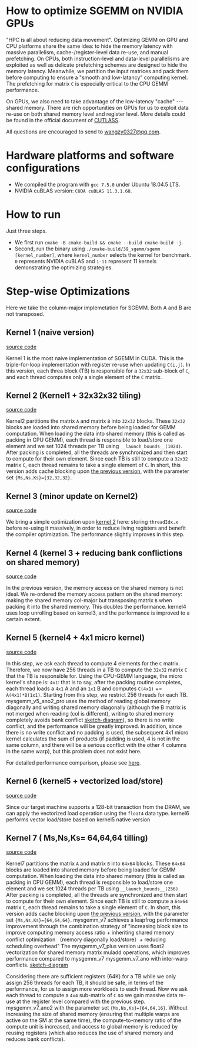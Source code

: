 # How to optimize SGEMM on NVIDIA GPUs

"HPC is all about reducing data movement". Optimizing GEMM on GPU and CPU platforms share the same idea: to hide the memory latency with massive parallelism, cache-/register-level data re-use, and manual prefetching. On CPUs, both instruction-level and data-level parallelisms are exploited as well as delicate prefetching schemes are designed to hide the memory latency. Meanwhile, we partition the input matrices and pack them before computing to ensure a "smooth and low-latancy" computing kernel. The prefetching for matrix ```C``` is especially critical to the CPU GEMM performance.

On GPUs, we also need to take advantage of the low-latency "cache" --- shared memory. There are rich opportunities on GPUs for us to exploit data re-use on both shared memory level and register level. More details could be found in the official document of [CUTLASS](https://github.com/NVIDIA/cutlass/blob/master/media/docs/efficient_gemm.md).

All questions are encouraged to send to [wangzy0327@qq.com](mailto:wangzy0327@qq.com).

# Hardware platforms and software configurations

* We compiled the program with ```gcc 7.5.0``` under Ubuntu 18.04.5 LTS.
* NVIDIA cuBLAS version: ```CUDA cuBLAS 11.3.1.68```.

# How to run

Just three steps.

* We first run ```cmake -B cmake-build && cmake --build cmake-build -j```.
* Second, run the binary using ```./cmake-build/39_sgemm/sgemm [kernel_number]```, where ```kernel_number``` selects the kernel for benchmark. ```0``` represents NVIDIA cuBLAS and ```1-11``` represent 11 kernels demonstrating the optimizing strategies.

# Step-wise Optimizations

Here we take the column-major implemetation for SGEMM. Both A and B are not transposed.

## Kernel 1 (naive version)

[source code](../include/kernel1.cuh)

Kernel 1 is the most naive implementation of SGEMM in CUDA. This is the triple-for-loop implementation with register re-use when updating ```C(i,j)```. In this version, each threa block (TB) is responsible for a ```32x32``` sub-block of ```C```, and each thread computes only a single element of the ```C``` matrix.

## Kernel 2 (Kernel1 + 32x32x32 tiling)

[source code](../include/kernel2.cuh)

Kernel2 partitions the matrix ```A``` and matrix ```B``` into ```32x32``` blocks. These ```32x32``` blocks are loaded into shared memory before being loaded for GEMM computation. When loading the data into shared memory (this is called as packing in CPU GEMM), each thread is responsible to load/store one element and we set 1024 threads per TB using ```__launch_bounds__(1024)```. After packing is completed, all the threads are synchronized and then start to compute for their own element. Since each TB is still to compute a ```32x32``` matrix ```C```, each thread remains to take a single element of ```C```.
In short, this version adds cache blocking upon [the previous version](../include/kernel1.cuh), with the parameter set ```{Ms,Ns,Ks}={32,32,32}```.

## Kernel 3 (minor update on Kernel2)

[source code](../include/kernel3.cuh)

We bring a simple optimization upon [kernel 2](../include/kernel2.cuh) here: storing ```threadIdx.x``` before re-using it massively, in order to reduce living registers and benefit the compiler optimization. The performance slightly improves in this step.

## Kernel 4 (kernel 3 + reducing bank conflictions on shared memory)

[source code](../include/kernel4.cuh)

In the previous version, the memory access on the shared memory is not ideal. We re-ordered the memory access pattern on the shared memory: making the shared memory col-major but transposing matrix ```B``` when packing it into the shared memory. This doubles the performance. kernel4 uses loop unrolling based on kernel3, and the performance is improved to a certain extent.

## Kernel 5 (kernel4 + 4x1 micro kernel)

[source code](../include/kernel5.cuh)

In this step, we ask each thread to compute 4 elements for the ```C``` matrix. Therefore, we now have 256 threads in a TB to compute the ```32x32``` matrix ```C``` that the TB is responsible for. Using the CPU-GEMM language, the micro kernel's shape is: ```4x1```: that is to say, after the packing routine completes, each thread loads a ```4x1``` A and an ```1x1``` B and computes ```C(4x1)``` += ```A(4x1)*B(1x1)```.
Starting from this step, we restrict 256 threads for each TB.
mysgemm_v5_ano2_pro uses the method of reading global memory diagonally and writing shared memory diagonally (although the B matrix is not merged when reading (col is different), writing to shared memory completely avoids bank conflict [sketch-diagram](../imgs/warp-streamline.jpg)), so there is no write conflict, and the performance will be greatly improved. In addition, since there is no write conflict and no padding is used, the subsequent 4x1 micro kernel calculates the sum of products (if padding is used, 4 is not in the same column, and there will be a serious conflict with the other 4 columns in the same warp), but this problem does not exist here.

For detailed performance comparison, please see [here](./sgemm-metrics.txt).

## Kernel 6 (kernel5 + vectorized load/store)

[source code](../include/kernel6.cuh)

Since our target machine supports a 128-bit transaction from the DRAM, we can apply the vectorized load operation using the ```float4``` data type. kernel6 performs vector load/store based on kernel5 native version

## Kernel 7 ( Ms,Ns,Ks= 64,64,64 tilling)

[source code](../include/kernel7.cuh)

Kernel7 partitions the matrix ```A``` and matrix ```B``` into ```64x64``` blocks. These ```64x64``` blocks are loaded into shared memory before being loaded for GEMM computation. When loading the data into shared memory (this is called as packing in CPU GEMM), each thread is responsible to load/store one element and we set 1024 threads per TB using ```__launch_bounds__(256)```. After packing is completed, all the threads are synchronized and then start to compute for their own element. Since each TB is still to compute a ```64x64``` matrix ```C```, each thread remains to take a single element of ```C```.
In short, this version adds cache blocking upon [the previous version](../include/kernel6.cuh), with the parameter set ```{Ms,Ns,Ks}={64,64,64}```.
mysgemm_v7 achieves a leapfrog performance improvement through the combination strategy of "increasing block size to improve computing memory access ratio + inheriting shared memory conflict optimization （memory diagonally load/store）+ reducing scheduling overhead"
The mysgemm_v7_plus version uses float2 vectorization for shared memory matrix muladd operations, which improves performance compared to mysgemm_v7
mysgemm_v7_ano with inter-warp conflicts. [sketch-diagram](../imgs/warp-with-conflict.jpg)

Considering there are sufficient registers (64K) for a TB while we only assign 256 threads for each TB, it should be safe, in terms of the performance, for us to assign more workloads to each thread. Now we ask each thread to compute a `4x4` sub-matrix of `C` so we gain massive data re-use at the register level compared with the previous step. mysgemm_v7_ano2  with the parameter set ```{Ms,Ns,Ks}={64,64,16}```. Without increasing the size of shared memory (ensuring that multiple warps are active on the SM at the same time), the compute-to-memory ratio of the compute unit is increased, and access to global memory is reduced by reusing registers (which also reduces the use of shared memory and reduces bank conflicts).
